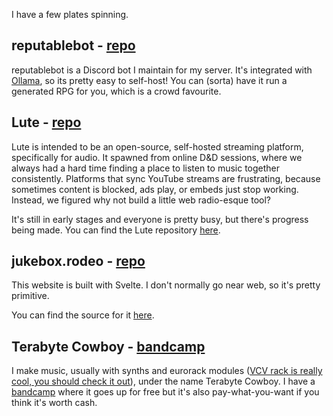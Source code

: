 I have a few plates spinning.

## reputablebot - [repo](https://github.com/thejukebox/reputable_bot)

reputablebot is a Discord bot I maintain for my server. It's integrated with
[Ollama](https://ollama.com), so its pretty easy to self-host! You can (sorta)
have it run a generated RPG for you, which is a crowd favourite.

## Lute - [repo](https://github.com/thejukebox/lute)

Lute is intended to be an open-source, self-hosted streaming platform, specifically
for audio. It spawned from online D&D sessions, where we always had a hard time
finding a place to listen to music together consistently. Platforms that sync YouTube
streams are frustrating, because sometimes content is blocked, ads play, or embeds
just stop working. Instead, we figured why not build a little web radio-esque tool?

It's still in early stages and everyone is pretty busy, but there's progress
being made. You can find the Lute repository [here](https://github.com/thejukebox/lute).

## jukebox.rodeo - [repo](https://github.com/thejukebox/jukeboxrodeo)

This website is built with Svelte. I don't normally go near web, so it's pretty primitive.

You can find the source for it [here](https://github.com/thejukebox/jukeboxrodeo).

## Terabyte Cowboy - [bandcamp](https://terabytecowboy.bandcamp.com/)

I make music, usually with synths and eurorack modules
([VCV rack is really cool, you should check it out](https://vcvrack.com/)),
under the name Terabyte Cowboy. I have a
[bandcamp](https://terabytecowboy.bandcamp.com/) where it goes up for free
but it's also pay-what-you-want if you think it's worth cash.

